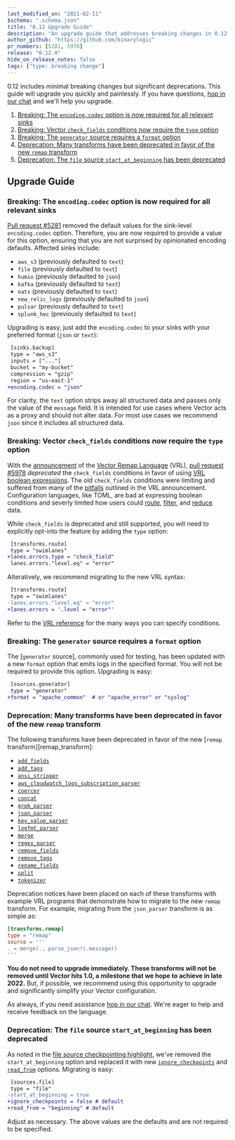```yaml
---
last_modified_on: "2021-02-11"
$schema: ".schema.json"
title: "0.12 Upgrade Guide"
description: "An upgrade guide that addresses breaking changes in 0.12.0"
author_github: "https://github.com/binarylogic"
pr_numbers: [5281, 5978]
release: "0.12.0"
hide_on_release_notes: false
tags: ["type: breaking change"]
---
```


0.12 includes minimal breaking changes but significant deprecations. This guide will upgrade you quickly and
painlessly. If you have questions, [hop in our chat][chat] and we'll help you upgrade.

1. [Breaking: The `encoding.codec` option is now required for all relevant sinks](#first)
1. [Breaking: Vector `check_fields` conditions now require the `type` option](#second)
1. [Breaking: The `generator` source requires a `format` option](#third)
1. [Deprecation: Many transforms have been deprecated in favor of the new `remap` transform](#fourth)
1. [Deprecation: The `file` source `start_at_beginning` has been deprecated](#fifth)

## Upgrade Guide

### Breaking: The `encoding.codec` option is now required for all relevant sinks<a name="first"></a>

[Pull request #5281][pr_5281] removed the default values for the sink-level `encoding.codec` option. Therefore, you are
now required to provide a value for this option, ensuring that you are not surprised by opinionated encoding defaults.
Affected sinks include:

* `aws_s3` (previously defaulted to `text`)
* `file` (previously defaulted to `text`)
* `humio` (previously defaulted to `json`)
* `kafka` (previously defaulted to `text`)
* `nats` (previously defaulted to `text`)
* `new_relic_logs` (previously defaulted to `json`)
* `pulsar` (previously defaulted to `text`)
* `splunk_hec` (previously defaulted to `text`)

Upgrading is easy, just add the `encoding.codec` to your sinks with your preferred format (`json` or `text`):

```diff
 [sinks.backup]
 type = "aws_s3"
 inputs = ["..."]
 bucket = "my-bucket"
 compression = "gzip"
 region = "us-east-1"
+encoding.codec = "json"
```

For clarity, the `text` option strips away all structured data and passes only the value of the `message` field. It is
intended for use cases where Vector acts as a proxy and should not alter data. For most use cases we recommend `json`
since it includes all structured data.

### Breaking: Vector `check_fields` conditions now require the `type` option<a name="second"></a>

With the [announcement][vrl_announcement] of the [Vector Remap Language][vrl_reference] (VRL), [pull request #5978][pr_5978]
_deprecated_ the `check_fields` conditions in favor of using [VRL boolean expressions][vrl_boolean_expression]. The old
`check_fields` conditions were limiting and suffered from many of the [pitfalls][config_synytax_pitfalls] outlined in
the VRL announcement. Configuration languages, like TOML, are bad at expressing boolean conditions and severly
limited how users could [route][route_transform], [filter][filter_transform], and [reduce][reduce_transform] data.

While `check_fields` is deprecated and still supported, you will need to explicitly opt-into the feature by adding the
`type` option:

```diff
 [transforms.route]
 type = "swimlanes"
+lanes.errors.type = "check_field"
 lanes.errors."level.eq" = "error"
```

Alteratively, we recommend migrating to the new VRL syntax:

```diff
 [transforms.route]
 type = "swimlanes"
-lanes.errors."level.eq" = "error"
+lanes.errors = '.level = "error"'
```

Refer to the [VRL reference][vrl_reference] for the many ways you can specify conditions.

### Breaking: The `generator` source requires a `format` option<a name="third"></a>

The [`generator` source], commonly used for testing, has been updated with a new `format` option that emits logs in
the specified format. You will not be required to provide this option. Upgrading is easy:

```diff
 [sources.generator]
 type = "generator"
+format = "apache_common"  # or "apache_error" or "syslog"
```

### Deprecation: Many transforms have been deprecated in favor of the new `remap` transform<a name="fourth"></a>

The following transforms have been deprecated in favor of the new [`remap` transform][remap_transform]:

* [`add_fields`][add_fields_transform]
* [`add_tags`][add_tags_transform]
* [`ansi_stripper`][ansi_stripper_transform]
* [`aws_cloudwatch_logs_subscription_parser`][aws_cloudwatch_logs_subscription_parser_transform]
* [`coercer`][coercer_transform]
* [`concat`][concat_transform]
* [`grok_parser`][grok_parser_transform]
* [`json_parser`][json_parser_transform]
* [`key_value_parser`][key_value_parser_transform]
* [`logfmt_parser`][logfmt_parser_transform]
* [`merge`][merge_transform]
* [`regex_parser`][regex_parser_transform]
* [`remove_fields`][remove_fields_transform]
* [`remove_tags`][remove_tags_transform]
* [`rename_fields`][rename_fields_transform]
* [`split`][split_transform]
* [`tokenizer`][tokenizer_transform]

Deprecation notices have been placed on each of these transforms with example VRL programs that demonstrate how to
migrate to the new `remap` transform. For example, migrating from the `json_parser` transform is as simple as:

```toml
[transforms.remap]
type = "remap"
source = '''
. = merge(., parse_json!(.message))
'''
```

**You do not need to upgrade immediately. These transforms will not be removed until Vector hits 1.0, a milestone that
we hope to achieve in late 2022.** But, if possible, we recommend using this opportunity to upgrade and significantly
simplify your Vector configuration.

As always, if you need assistance [hop in our chat][chat]. We're eager to help and receive feedback on the language.

### Deprecation: The `file` source `start_at_beginning` has been deprecated<a name="fifth"></a>

As noted in the [file source checkpointing highlight][file_source_highlight], we've removed the `start_at_beginning`
option and replaced it with new [`ignore_checkpoints`][ignore_checkpoints] and [`read_from`][read_from] options.
Migrating is easy:

```diff
 [sources.file]
 type = "file"
-start_at_beginning = true
+ignore_checkpoints = false # default
+read_from = "beginning" # default
```

Adjust as necessary. The above values are the defaults and are not required to be specified.

[add_fields_transform]: /docs/reference/configuration/transforms/add_fields/
[add_tags_transform]: /docs/reference/configuration/transforms/add_tags/
[ansi_stripper_transform]: /docs/reference/configuration/transforms/ansi_stripper/
[aws_cloudwatch_logs_subscription_parser_transform]: /docs/reference/configuration/transforms/aws_cloudwatch_logs_subscription_parser_transform/
[chat]: https://chat.vector.dev
[coercer_transform]: /docs/reference/configuration/transforms/coercer/
[concat_transform]: /docs/reference/configuration/transforms/concat/
[config_synytax_pitfalls]: /blog/vector-remap-language/#configuration-langauges-are-bad-at-expressing-data-transformations
[file_source_highlight]: /highlights/2021-01-31-file-source-checkpointing
[grok_parser_transform]: /docs/reference/configuration/transforms/grok_parser/
[json_parser_transform]: /docs/reference/configuration/transforms/json_parser/
[key_value_parser_transform]: /docs/reference/configuration/transforms/key_value_parser/
[logfmt_parser_transform]: /docs/reference/configuration/transforms/logfmt_parser/
[merge_transform]: /docs/reference/configuration/transforms/merge/
[pr_5281]: https://github.com/timberio/vector/pull/5281
[pr_5978]: https://github.com/timberio/vector/pull/5978
[filter_transform]: /docs/reference/configuration/transforms/filter/
[ignore_checkpoints]: /docs/reference/configuration/sources/file/#ignore_checkpoints
[read_from]: /docs/reference/configuration/sources/file/#read_from
[reduce_transform]: /docs/reference/configuration/transforms/reduce/
[regex_parser_transform]: /docs/reference/configuration/transforms/regex_parser/
[remove_fields_transform]: /docs/reference/configuration/transforms/remove_fields/
[remove_tags_transform]: /docs/reference/configuration/transforms/remove_tags/
[rename_fields_transform]: /docs/reference/configuration/transforms/rename_fields/
[route_transform]: /docs/reference/configuration/transforms/route/
[split_transform]: /docs/reference/configuration/transforms/split/
[tokenizer_transform]: /docs/reference/configuration/transforms/tokenizer/
[vrl_announcement]: /blog/vector-remap-language/
[vrl_boolean_expression]: /docs/reference/vrl/expressions/#comparison
[vrl_reference]: /docs/reference/vrl/
